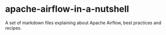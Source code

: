 # apache-airflow-in-a-nutshell
A set of markdown files explaining about Apache Airflow, best practices and recipes.
